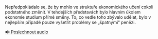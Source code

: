 
Nepředpokládalo se, že by mohlo ve struktuře ekonomického učení cokoli podstatného změnit. V tehdejších představách bylo hlavním úkolem ekonomie studium přímé směny. To, co vedle toho zbývalo udělat, bylo v nejlepším případě pouze vyšetřit problémy se „špatnými" penězi.

[🔊 Poslechnout audio](/data/7-paragraphs/audio/chapter_42/para_002-Nepedpokldalo-se-e-by-mohlo-ve-struktue-ekono.mp3)
